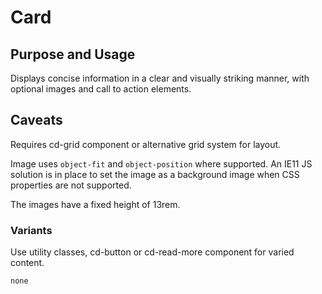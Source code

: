 # Card

## Purpose and Usage
Displays concise information in a clear and visually striking manner, with optional images and call to action elements.

## Caveats
Requires cd-grid component or alternative grid system for layout.

Image uses `object-fit` and `object-position` where supported. An IE11 JS solution is in place to set the image as a 
background image when CSS properties are not supported.

The images have a fixed height of 13rem.

### Variants
Use utility classes, cd-button or cd-read-more component for varied content.

```
none

```
